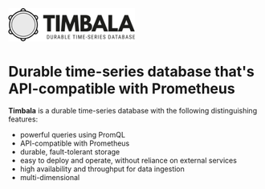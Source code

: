 <img src="images/timbala_logo_horizontal.svg" alt="Timbala logo" width="50%">

# Durable time-series database that's API-compatible with Prometheus

**Timbala** is a durable time-series database with the following
distinguishing features:

* powerful queries using PromQL
* API-compatible with Prometheus
* durable, fault-tolerant storage
* easy to deploy and operate, without reliance on external services
* high availability and throughput for data ingestion
* multi-dimensional
